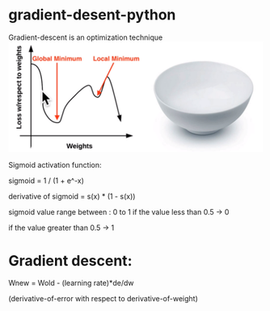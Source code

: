 # gradient-desent-python

Gradient-descent is an optimization technique
![img.png](img.png)

Sigmoid activation function:

sigmoid = 1 / (1 + e^-x)

derivative of sigmoid = s(x) * (1 - s(x))

sigmoid value range between : 0 to 1
if the value less than 0.5 -> 0

if the value greater than 0.5 -> 1

# Gradient descent:
Wnew = Wold - (learning rate)*de/dw

(derivative-of-error with respect to derivative-of-weight)
